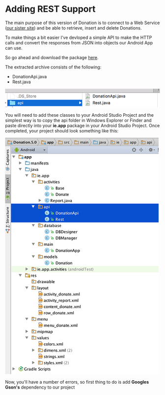 # Adding REST Support

The main purpose of this version of Donation is to connect to a Web Service ([our sister site](http://donationweb-4-0.herokuapp.com)) and be able to retrieve, insert and delete Donations.

To make things a bit easier I've devloped a simple API to make the HTTP calls and convert the responses from JSON into objects our Android App can use.

So go ahead and download the package [here](../archives/api.zip).

The extracted archive consists of the following:

* DonationApi.java
* Rest.java


![](../img/lab6s201.png)

You will need to add these classes to your Android Studio Project and the simplest way is to copy the api folder in Windows Explorer or Finder and paste directly into your <b>ie.app</b> package in your Android Studio Project. Once completed, your project should look something like this:

![](../img/lab6s202.png)

Now, you'll have a number of errors, so first thing to do is add <b> Googles Gson's</b> dependency to our project
